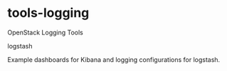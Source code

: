 tools-logging
=============

OpenStack Logging Tools

logstash

Example dashboards for Kibana and logging configurations for logstash.
